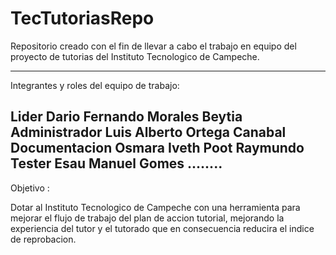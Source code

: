 # TecTutoriasRepo
Repositorio creado con el fin de llevar a cabo el trabajo en equipo del proyecto
de tutorias del Instituto Tecnologico de Campeche.

--------------------------------------------------------------------------------
Integrantes y roles del equipo de trabajo:

  Lider          Dario Fernando Morales Beytia
  Administrador  Luis Alberto Ortega Canabal
  Documentacion  Osmara Iveth Poot Raymundo
  Tester         Esau Manuel Gomes ........
--------------------------------------------------------------------------------
Objetivo :

  Dotar al Instituto Tecnologico de Campeche con una herramienta para mejorar
  el flujo de trabajo del plan de accion tutorial, mejorando la experiencia del
  tutor y el tutorado que en consecuencia reducira el indice de reprobacion.
